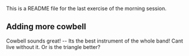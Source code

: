 This is a README file for the last exercise of the morning session.

## Adding more cowbell
Cowbell sounds great! -- Its the best instrument of the whole band! Cant live without it. Or is the triangle better? 


